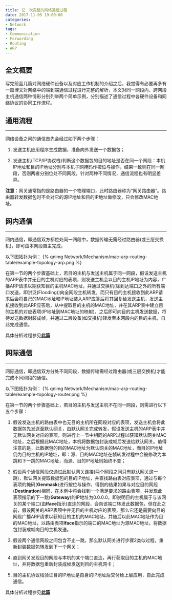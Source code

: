 ```yaml
---
title: 记一次完整的网络通信过程
date: 2017-11-05 19:00:00
categories:
- Network
tags:
- Communication
- Forwarding
- Routing
- ARP
---
```


## 全文概要
写完前面几篇对网络硬件设备以及对应工作机制的介绍之后，我觉得有必要再多有一篇博文对网络中的端到端通信过程进行完整的解析，本文对同一网段内、跨网段主机通信两种情形分别列举两个简单示例，分别描述了通信过程中各硬件设备和网络协议的协同工作流程。
<!--more-->

## 通用流程
---
网络设备之间的通信首先会经过如下两个步骤：

1. 发送主机应用程序生成数据，准备向外发送一个数据包；

2. 发送主机(TCP/IP协议栈)判断这个数据包的目的地址是否在同一个网段：本机IP地址和目的IP地址分别与本机子网掩码作按位与操作，结果一致则在同一网段，否则两者分别位处不同网段，针对两种不同情况，通信流程也有明显差异。

**注意**：网关通常指的是路由器的一个物理端口，此时路由器称为“网关路由器”。路由器转发数据包时不会对它的源IP地址和目的IP地址做修改，只会修改MAC地址。

## 网内通信
---
网内通信，即通信双方都位处同一网段中，数据传输无需经过路由器(或三层交换机)，即可由本网段自主完成。

以下图拓扑为例：
{% qnimg Network/Mechanism/mac-arp-routing-table/example-topology-arp.png %}

在第一节的两个步骤基础上，若目的主机与发送主机属于同一网段，假设发送主机的ARP表中并无目的主机对应的表项，则发送主机会以目的主机IP地址为内容，广播ARP请求以期获知目的主机MAC地址，并通过交换机(除到达端口之外的所有端口发送，即洪泛(Flooding))向全网段主机转发，而只有目的主机接收到此ARP请求后会将自己的MAC地址和IP地址装入ARP应答后将其回复给发送主机，发送主机接收到此ARP应答后，从中提取目的主机的MAC地址，并在其ARP表中建立目的主机的对应表项(IP地址到MAC地址的映射)，之后即可向目的主机发送数据，将待发送数据封装成帧，并通过二层设备(如交换机)转发至本网段内的目的主机，自此完成通信。

具体分析过程参见[**此篇**](http://dongdongdong.me/2017/11/15/Network/Mechanism/mac-arp-routing-table)


## 网际通信
---
网际通信，即通信双方分处不同网段，数据传输需经过路由器(或三层交换机)才能完成不同网段的通信。

以下图拓扑为例：
{% qnimg Network/Mechanism/mac-arp-routing-table/example-topology-router.png %}

在第一节的两个步骤基础上，若目的主机与发送主机不在同一网段，则需进行以下五个步骤：

1. 假设发送主机的路由表中也无目的主机所在网段对应的表项，发送主机会将此数据包先发送至默认网关，由默认网关完成转发，假设发送主机的ARP表中并无默认网关对应的表项，则进行上一节中相同的ARP过程以获知默认网关MAC地址，之后根据此MAC地址，本机将数据包封装成帧后发送给默认网关。值得注意的是，此数据包的目的MAC地址为默认网关的MAC地址，而目的IP地址仍为目的主机的IP地址，即：源、目的MAC地址在帧转发过程中会被修改为本跳和下一跳的MAC地址，而源、目的IP地址则始终不变；

2. 假设两个通信网段仅通过此默认网关连接(两个网段之间只有默认网关这一跳)，默认网关提取数据包的目的IP地址，并查找路由表对应表项，通过与每个表项的掩码(**Genmask**)进行按位与操作，得到的结果如果与对应目的网段(**Destination**)相同，在本例中将会找到一个满足要求的路由表项，并发现此表项指示的下一跳(**Gateway**)的IP地址为0.0.0.0，即说明目的主机属于与该网关的某个端口(由**Iface**指示)直连的网段，会向该端口转发此数据包，但在此之前，假设网关的ARP表项中并无目的主机对应的表项，那么它还是需要向目的网段广播ARP请求以获知目的主机的MAC地址，并随后以此MAC地址作为目的MAC地址，以路由表项**Iface**指示的端口的MAC地址为源MAC地址，将数据包封装成帧向目的主机发送。

3. 假设两个通信网段之间包含不止一跳，那么默认网关进行步骤2类似过程，重新封装数据包转发到下一个网关；

4. 直到网关发现目的网段与本机的某个端口直连，再行获取目的主机的MAC地址，并将数据包重新封装成帧发送到目的主机网卡；

5. 目的主机协议栈验证目的IP地址是自身的IP地址后交付给上层应用，自此完成通信。

具体分析过程参见[**此篇**](http://dongdongdong.me/2017/11/15/Network/Mechanism/mac-arp-routing-table)
